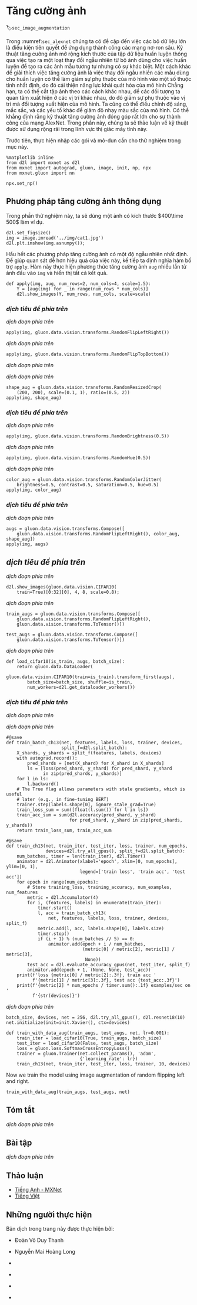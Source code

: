 <!-- ===================== Bắt đầu dịch Phần 1 ==================== -->
<!-- ========================================= REVISE PHẦN 1 - BẮT ĐẦU =================================== -->

<!--
# Image Augmentation
-->

# Tăng cường ảnh
:label:`sec_image_augmentation`



<!--
We mentioned that large-scale datasets are prerequisites for the successful application of deep neural networks in :numref:`sec_alexnet`.
Image augmentation technology expands the scale of training datasets by making a series of random changes to the training images to produce similar, but different, training examples.
Another way to explain image augmentation is that randomly changing training examples can reduce a model's dependence on certain properties, thereby improving its capability for generalization.
For example, we can crop the images in different ways, so that the objects of interest appear in different positions, reducing the model's dependence on the position where objects appear.
We can also adjust the brightness, color, and other factors to reduce model's sensitivity to color.
It can be said that image augmentation technology contributed greatly to the success of AlexNet.
In this section, we will discuss this technology, which is widely used in computer vision.
-->

Trong :numref:`sec_alexnet` chúng ta có đề cập đến việc các bộ dữ liệu lớn là điều kiện tiên quyết để ứng dụng thành công các mạng nơ-ron sâu.
Kỹ thuật tăng cường ảnh mở rộng kích thước của tập dữ liệu huấn luyện thông qua việc tạo ra một loạt thay đổi ngẫu nhiên từ bộ ảnh dùng cho việc huấn luyện để tạo ra các ảnh mẫu tương tự nhưng có sự khác biệt.
Một cách khác để giải thích việc tăng cường ảnh là việc thay đổi ngẫu nhiên các mẫu dùng cho huấn luyện có thể làm giảm sự phụ thuộc của mô hình vào một số thuộc tính nhất định, do đó cải thiện năng lực khái quát hóa của mô hình
Chẳng hạn, ta có thể cắt tập ảnh theo các cách khác nhau, để các đối tượng ta quan tâm xuất hiện ở các vị trí khác nhau, do đó giảm sự phụ thuộc vào vị trí mà đối tượng xuất hiện của mô hình.
Ta cũng có thể điều chỉnh độ sáng, mắc sắc, và các yếu tố khác để giảm độ nhạy màu sắc của mô hình. 
Có thể khẳng định rằng kỹ thuật tăng cường ảnh đóng góp rất lớn cho sự thành công của mạng AlexNet.
Trong phần này, chúng ta sẽ thảo luận về kỹ thuật được sử dụng rộng rãi trong lĩnh vực thị giác máy tính này.

<!--
First, import the packages or modules required for the experiment in this section.
-->

Trước tiên, thực hiện nhập các gói và mô-đun cần cho thử nghiệm trong mục này.



```{.python .input  n=1}
%matplotlib inline
from d2l import mxnet as d2l
from mxnet import autograd, gluon, image, init, np, npx
from mxnet.gluon import nn

npx.set_np()
```


<!--
## Common Image Augmentation Method
-->

## Phương pháp tăng cường ảnh thông dụng
<!--
In this experiment, we will use an image with a shape of $400\times 500$ as an example.
-->

Trong phần thử nghiệm này, ta sẽ dùng một ảnh có kích thước $400\time 500$ làm ví dụ.


```{.python .input  n=2}
d2l.set_figsize()
img = image.imread('../img/cat1.jpg')
d2l.plt.imshow(img.asnumpy());
```


<!--
Most image augmentation methods have a certain degree of randomness.
To make it easier for us to observe the effect of image augmentation, we next define the auxiliary function `apply`.
This function runs the image augmentation method `aug` multiple times on the input image `img` and shows all results.
-->

Hầu hết các phương pháp tăng cường ảnh có một độ ngẫu nhiên nhất định.
Để giúp quan sát dễ hơn hiệu quả của việc này, kế tiếp ta định nghĩa hàm bổ trợ `apply`.
Hàm này thực hiện phương thức tăng cường ảnh `aug` nhiều lần từ ảnh đầu vào `img` và hiển thị tất cả kết quả.

```{.python .input  n=3}
def apply(img, aug, num_rows=2, num_cols=4, scale=1.5):
    Y = [aug(img) for _ in range(num_rows * num_cols)]
    d2l.show_images(Y, num_rows, num_cols, scale=scale)
```

<!-- ===================== Kết thúc dịch Phần 1 ===================== -->

<!-- ===================== Bắt đầu dịch Phần 2 ===================== -->

<!--
### Flipping and Cropping
-->

### *dịch tiêu đề phía trên*


<!--
Flipping the image left and right usually does not change the category of the object.
This is one of the earliest and most widely used methods of image augmentation.
Next, we use the `transforms` module to create the `RandomFlipLeftRight` instance, which introduces a 50% chance that the image is flipped left and right.
-->

*dịch đoạn phía trên*



```{.python .input  n=4}
apply(img, gluon.data.vision.transforms.RandomFlipLeftRight())
```


<!--
Flipping up and down is not as commonly used as flipping left and right.
However, at least for this example image, flipping up and down does not hinder recognition.
Next, we create a `RandomFlipTopBottom` instance for a 50% chance of flipping the image up and down.
-->

*dịch đoạn phía trên*



```{.python .input  n=5}
apply(img, gluon.data.vision.transforms.RandomFlipTopBottom())
```


<!--
In the example image we used, the cat is in the middle of the image, but this may not be the case for all images.
In :numref:`sec_pooling`, we explained that the pooling layer can reduce the sensitivity of the convolutional layer to the target location.
In addition, we can make objects appear at different positions in the image in different proportions by randomly cropping the image.
This can also reduce the sensitivity of the model to the target position.
-->

*dịch đoạn phía trên*



<!--
In the following code, we randomly crop a region with an area of 10% to 100% of the original area, and the ratio of width to height of the region is randomly selected from between 0.5 and 2.
Then, the width and height of the region are both scaled to 200 pixels.
Unless otherwise stated, the random number between $a$ and $b$ in this section refers to a continuous value obtained by uniform sampling in the interval $[a, b]$.
-->

*dịch đoạn phía trên*



```{.python .input  n=6}
shape_aug = gluon.data.vision.transforms.RandomResizedCrop(
    (200, 200), scale=(0.1, 1), ratio=(0.5, 2))
apply(img, shape_aug)
```

<!-- ===================== Kết thúc dịch Phần 2 ===================== -->

<!-- ===================== Bắt đầu dịch Phần 3 ===================== -->

<!--
### Changing the Color
-->

### *dịch tiêu đề phía trên*


<!--
Another augmentation method is changing colors.
We can change four aspects of the image color: brightness, contrast, saturation, and hue.
In the example below, we randomly change the brightness of the image to a value between 50% ($1-0.5$) and 150% ($1+0.5$) of the original image.
-->

*dịch đoạn phía trên*



```{.python .input  n=7}
apply(img, gluon.data.vision.transforms.RandomBrightness(0.5))
```


<!--
Similarly, we can randomly change the hue of the image.
-->

*dịch đoạn phía trên*


```{.python .input  n=8}
apply(img, gluon.data.vision.transforms.RandomHue(0.5))
```


<!--
We can also create a `RandomColorJitter` instance and set how to randomly change the `brightness`, `contrast`, `saturation`, and `hue` of the image at the same time.
-->

*dịch đoạn phía trên*



```{.python .input  n=9}
color_aug = gluon.data.vision.transforms.RandomColorJitter(
    brightness=0.5, contrast=0.5, saturation=0.5, hue=0.5)
apply(img, color_aug)
```


<!--
### Overlying Multiple Image Augmentation Methods
-->

### *dịch tiêu đề phía trên*


<!--
In practice, we will overlay multiple image augmentation methods.
We can overlay the different image augmentation methods defined above and apply them to each image by using a `Compose` instance.
-->

*dịch đoạn phía trên*



```{.python .input  n=10}
augs = gluon.data.vision.transforms.Compose([
    gluon.data.vision.transforms.RandomFlipLeftRight(), color_aug, shape_aug])
apply(img, augs)
```

<!-- ===================== Kết thúc dịch Phần 3 ===================== -->

<!-- ===================== Bắt đầu dịch Phần 4 ===================== -->

<!-- ========================================= REVISE PHẦN 1 - KẾT THÚC ===================================-->

<!-- ========================================= REVISE PHẦN 2 - BẮT ĐẦU ===================================-->

<!--
## Using an Image Augmentation Training Model
-->

## *dịch tiêu đề phía trên*


<!--
Next, we will look at how to apply image augmentation in actual training.
Here, we use the CIFAR-10 dataset, instead of the Fashion-MNIST dataset we have been using.
This is because the position and size of the objects in the Fashion-MNIST dataset have been normalized, and the differences in color and size of the objects in CIFAR-10 dataset are more significant.
The first 32 training images in the CIFAR-10 dataset are shown below.
-->

*dịch đoạn phía trên*



```{.python .input  n=11}
d2l.show_images(gluon.data.vision.CIFAR10(
    train=True)[0:32][0], 4, 8, scale=0.8);
```


<!--
In order to obtain definitive results during prediction, we usually only apply image augmentation to the training example, and do not use image augmentation with random operations during prediction.
Here, we only use the simplest random left-right flipping method.
In addition, we use a `ToTensor` instance to convert minibatch images into the format required by MXNet, 
i.e., 32-bit floating point numbers with the shape of (batch size, number of channels, height, width) and value range between 0 and 1.
-->

*dịch đoạn phía trên*



```{.python .input  n=12}
train_augs = gluon.data.vision.transforms.Compose([
    gluon.data.vision.transforms.RandomFlipLeftRight(),
    gluon.data.vision.transforms.ToTensor()])

test_augs = gluon.data.vision.transforms.Compose([
    gluon.data.vision.transforms.ToTensor()])
```


<!--
Next, we define an auxiliary function to make it easier to read the image and apply image augmentation.
The `transform_first` function provided by Gluon's dataset applies image augmentation to the first element of each training example (image and label), i.e., the element at the top of the image.
For detailed descriptions of `DataLoader`, refer to :numref:`sec_fashion_mnist`.
-->

*dịch đoạn phía trên*



```{.python .input  n=13}
def load_cifar10(is_train, augs, batch_size):
    return gluon.data.DataLoader(
        gluon.data.vision.CIFAR10(train=is_train).transform_first(augs),
        batch_size=batch_size, shuffle=is_train,
        num_workers=d2l.get_dataloader_workers())
```

<!-- ===================== Kết thúc dịch Phần 4 ===================== -->

<!-- ===================== Bắt đầu dịch Phần 5 ===================== -->

<!--
### Using a Multi-GPU Training Model
-->

### *dịch tiêu đề phía trên*


<!--
We train the ResNet-18 model described in :numref:`sec_resnet` on the
CIFAR-10 dataset. We will also apply the methods described in
:numref:`sec_multi_gpu_concise` and use a multi-GPU training model.
-->

*dịch đoạn phía trên*


<!--
Next, we define the training function to train and evaluate the model using multiple GPUs.
-->

*dịch đoạn phía trên*


```{.python .input  n=14}
#@save
def train_batch_ch13(net, features, labels, loss, trainer, devices,
                     split_f=d2l.split_batch):
    X_shards, y_shards = split_f(features, labels, devices)
    with autograd.record():
        pred_shards = [net(X_shard) for X_shard in X_shards]
        ls = [loss(pred_shard, y_shard) for pred_shard, y_shard
              in zip(pred_shards, y_shards)]
    for l in ls:
        l.backward()
    # The True flag allows parameters with stale gradients, which is useful
    # later (e.g., in fine-tuning BERT)
    trainer.step(labels.shape[0], ignore_stale_grad=True)
    train_loss_sum = sum([float(l.sum()) for l in ls])
    train_acc_sum = sum(d2l.accuracy(pred_shard, y_shard)
                        for pred_shard, y_shard in zip(pred_shards, y_shards))
    return train_loss_sum, train_acc_sum
```

```{.python .input  n=16}
#@save
def train_ch13(net, train_iter, test_iter, loss, trainer, num_epochs,
               devices=d2l.try_all_gpus(), split_f=d2l.split_batch):
    num_batches, timer = len(train_iter), d2l.Timer()
    animator = d2l.Animator(xlabel='epoch', xlim=[0, num_epochs], ylim=[0, 1],
                            legend=['train loss', 'train acc', 'test acc'])
    for epoch in range(num_epochs):
        # Store training_loss, training_accuracy, num_examples, num_features
        metric = d2l.Accumulator(4)
        for i, (features, labels) in enumerate(train_iter):
            timer.start()
            l, acc = train_batch_ch13(
                net, features, labels, loss, trainer, devices, split_f)
            metric.add(l, acc, labels.shape[0], labels.size)
            timer.stop()
            if (i + 1) % (num_batches // 5) == 0:
                animator.add(epoch + i / num_batches,
                             (metric[0] / metric[2], metric[1] / metric[3],
                              None))
        test_acc = d2l.evaluate_accuracy_gpus(net, test_iter, split_f)
        animator.add(epoch + 1, (None, None, test_acc))
    print(f'loss {metric[0] / metric[2]:.3f}, train acc '
          f'{metric[1] / metric[3]:.3f}, test acc {test_acc:.3f}')
    print(f'{metric[2] * num_epochs / timer.sum():.1f} examples/sec on '
          f'{str(devices)}')
```




<!--
Now, we can define the `train_with_data_aug` function to use image augmentation to train the model.
This function obtains all available GPUs and uses Adam as the optimization algorithm for training.
It then applies image augmentation to the training dataset, and finally calls the `train` function just defined to train and evaluate the model.
-->

*dịch đoạn phía trên*



```{.python .input  n=18}
batch_size, devices, net = 256, d2l.try_all_gpus(), d2l.resnet18(10)
net.initialize(init=init.Xavier(), ctx=devices)

def train_with_data_aug(train_augs, test_augs, net, lr=0.001):
    train_iter = load_cifar10(True, train_augs, batch_size)
    test_iter = load_cifar10(False, test_augs, batch_size)
    loss = gluon.loss.SoftmaxCrossEntropyLoss()
    trainer = gluon.Trainer(net.collect_params(), 'adam',
                            {'learning_rate': lr})
    train_ch13(net, train_iter, test_iter, loss, trainer, 10, devices)
```

Now we train the model using image augmentation of random flipping left and right.

```{.python .input  n=19}
train_with_data_aug(train_augs, test_augs, net)
```



## Tóm tắt

<!--
* Image augmentation generates random images based on existing training data to cope with overfitting.
* In order to obtain definitive results during prediction, we usually only apply image augmentation to the training example, and do not use image augmentation with random operations during prediction.
* We can obtain classes related to image augmentation from Gluon's `transforms` module.
-->

*dịch đoạn phía trên*


## Bài tập

<!--
1. Train the model without using image augmentation: `train_with_data_aug(no_aug, no_aug)`.
Compare training and testing accuracy when using and not using image augmentation.
Can this comparative experiment support the argument that image augmentation can mitigate overfitting? Why?
2. Add different image augmentation methods in model training based on the CIFAR-10 dataset. Observe the implementation results.
3. With reference to the MXNet documentation, what other image augmentation methods are provided in Gluon's `transforms` module?
-->

*dịch đoạn phía trên*

<!-- ===================== Kết thúc dịch Phần 5 ===================== -->
<!-- ========================================= REVISE PHẦN 2 - KẾT THÚC ===================================-->


## Thảo luận
* [Tiếng Anh - MXNet](https://discuss.d2l.ai/t/367)
* [Tiếng Việt](https://forum.machinelearningcoban.com/c/d2l)


## Những người thực hiện
Bản dịch trong trang này được thực hiện bởi:
<!--
Tác giả của mỗi Pull Request điền tên mình và tên những người review mà bạn thấy
hữu ích vào từng phần tương ứng. Mỗi dòng một tên, bắt đầu bằng dấu `*`.

Tên đầy đủ của các reviewer có thể được tìm thấy tại https://github.com/aivivn/d2l-vn/blob/master/docs/contributors_info.md
-->

* Đoàn Võ Duy Thanh
<!-- Phần 1 -->
* Nguyễn Mai Hoàng Long

<!-- Phần 2 -->
* 

<!-- Phần 3 -->
* 

<!-- Phần 4 -->
* 

<!-- Phần 5 -->
* 
